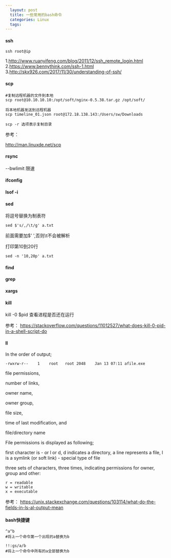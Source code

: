 ```yaml
---
  layout: post
  title: 一些常用的bash命令
  categories: Linux
  tags:
---
```


#### ssh

    ssh root@ip

1.http://www.ruanyifeng.com/blog/2011/12/ssh_remote_login.html
2.https://www.bennythink.com/ssh-1.html
3.http://skx926.com/2017/11/30/understanding-of-ssh/

#### scp

    #复制远程机器的文件到本地
    scp root@10.10.10.10:/opt/soft/nginx-0.5.38.tar.gz /opt/soft/

    将本地机器发送到远程机器
    scp timeline_01.json root@172.18.138.143:/Users/sw/Downloads

    scp -r 选项表示复制目录

参考：

http://man.linuxde.net/scp

#### rsync

--bwlimit 限速


#### ifconfig


#### lsof -i


#### sed

将逗号替换为制表符

    sed $'s/,/\t/g' a.txt

前面需要加$' ',否则\t不会被解析

打印第10到20行

    sed -n '10,20p' a.txt


#### find

#### grep

#### xargs

#### kill

kill -0 $pid 查看进程是否还在运行

参考： https://stackoverflow.com/questions/11012527/what-does-kill-0-pid-in-a-shell-script-do

#### ll

In the order of output;

    -rwxrw-r--    1    root   root 2048    Jan 13 07:11 afile.exe

file permissions,

number of links,

owner name,

owner group,

file size,

time of last modification, and

file/directory name

File permissions is displayed as following;

first character is - or l or d, d indicates a directory, a line represents a file, l is a symlink (or soft link) - special type of file

three sets of characters, three times, indicating permissions for owner, group and other:

    r = readable
    w = writable
    x = executable

参考： https://unix.stackexchange.com/questions/103114/what-do-the-fields-in-ls-al-output-mean

#### bash快捷键

    ^a^b
    #将上一个命令第一个出现的a替换为b

    !!:gs/a/b
    #将上一个命令中所有的a全部替换为b  
